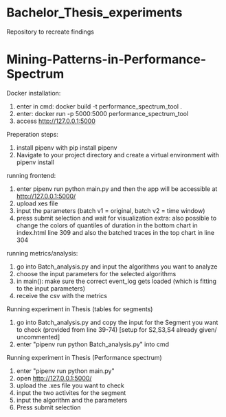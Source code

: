 # Bachelor_Thesis_experiments
Repository to recreate findings
# Mining-Patterns-in-Performance-Spectrum


Docker installation:
1. enter in cmd: docker build -t performance_spectrum_tool .
2. enter: docker run -p 5000:5000 performance_spectrum_tool
3. access http://127.0.0.1:5000

Preperation steps:
1. install pipenv with pip install pipenv
2. Navigate to your project directory and create a virtual environment with pipenv install

running frontend:
1. enter pipenv run python main.py and then the app will be accessible at http://127.0.0.1:5000/
2. upload xes file
3. input the parameters (batch v1 = original, batch v2 = time window)
4. press submit selection and wait for visualization
extra: also possible to change the colors of quantiles of duration in the bottom chart in index.html line 309 and also the batched traces in the top chart in line 304

running metrics/analysis:
1. go into Batch_analysis.py and input the algorithms you want to analyze
2. choose the input parameters for the selected algorithms
3. in main(): make sure the correct event_log gets loaded (which is fitting to the input parameters)
4. receive the csv with the metrics

Running experiment in Thesis (tables for segments)
1. go into Batch_analysis.py and copy the input for the Segment you want to check (provided from line 39-74) [setup for S2,S3,S4 already given/ uncommented]
2. enter "pipenv run python Batch_analysis.py" into cmd

Running experiment in Thesis (Performance spectrum)
1. enter "pipenv run python main.py"
2. open http://127.0.0.1:5000/
3. upload the .xes file you want to check
4. input the two activites for the segment
5. input the algorithm and the parameters
6. Press submit selection
